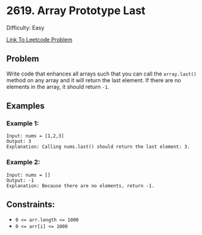 # 2619. Array Prototype Last
Difficulty: Easy

[Link To Leetcode Problem](https://leetcode.com/problems/array-prototype-last/)

## Problem
Write code that enhances all arrays such that you can call the `array.last()` method on any array and it will return the last element. If there are no elements in the array, it should return `-1`.

## Examples
### Example 1:
```
Input: nums = [1,2,3]
Output: 3
Explanation: Calling nums.last() should return the last element: 3.
```
### Example 2:
```
Input: nums = []
Output: -1
Explanation: Because there are no elements, return -1.
```

## Constraints:
- `0 <= arr.length <= 1000`
- `0 <= arr[i] <= 1000`